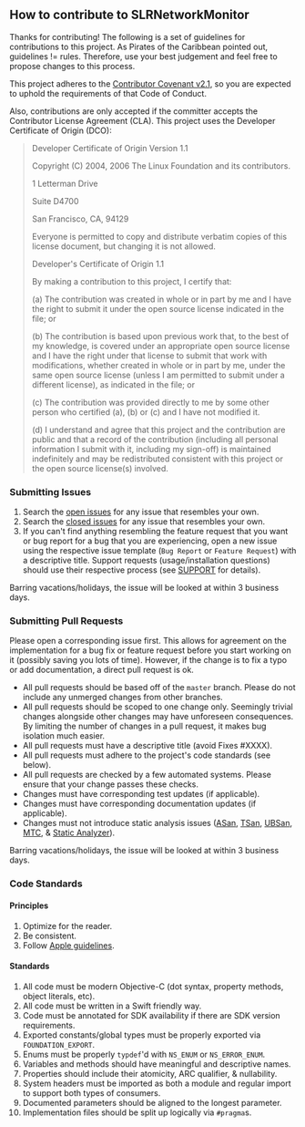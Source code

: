 ## How to contribute to SLRNetworkMonitor

Thanks for contributing! The following is a set of guidelines for contributions to this project. As Pirates of the Caribbean pointed out, guidelines != rules. Therefore, use your best judgement and feel free to propose changes to this process.

This project adheres to the [Contributor Covenant v2.1](CODE_OF_CONDUCT.md), so you are expected to uphold the requirements of that Code of Conduct.

Also, contributions are only accepted if the committer accepts the Contributor License Agreement (CLA). This project uses the Developer Certificate of Origin (DCO):
> Developer Certificate of Origin
> Version 1.1
>
> Copyright (C) 2004, 2006 The Linux Foundation and its contributors.
>
> 1 Letterman Drive
>
> Suite D4700
>
> San Francisco, CA, 94129
>
> Everyone is permitted to copy and distribute verbatim copies of this
license document, but changing it is not allowed.
>
>
> Developer's Certificate of Origin 1.1
>
> By making a contribution to this project, I certify that:
>
> (a) The contribution was created in whole or in part by me and I
    have the right to submit it under the open source license
    indicated in the file; or
>
> (b) The contribution is based upon previous work that, to the best
    of my knowledge, is covered under an appropriate open source
    license and I have the right under that license to submit that
    work with modifications, whether created in whole or in part
    by me, under the same open source license (unless I am
    permitted to submit under a different license), as indicated
    in the file; or
>
> (c) The contribution was provided directly to me by some other
    person who certified (a), (b) or (c) and I have not modified
    it.
>
> (d) I understand and agree that this project and the contribution
    are public and that a record of the contribution (including all
    personal information I submit with it, including my sign-off) is
    maintained indefinitely and may be redistributed consistent with
    this project or the open source license(s) involved.

### Submitting Issues

1. Search the [open issues](https://github.com/madsolar8582/SLRNetworkMonitor/issues?utf8=%E2%9C%93&q=is%3Aissue+is%3Aopen) for any issue that resembles your own.
2. Search the [closed issues](https://github.com/madsolar8582/SLRNetworkMonitor/issues?utf8=%E2%9C%93&q=is%3Aissue+is%3Aclosed) for any issue that resembles your own.
3. If you can't find anything resembling the feature request that you want or bug report for a bug that you are experiencing, open a new issue using the respective issue template (`Bug Report` or `Feature Request`) with a descriptive title. Support requests (usage/installation questions) should use their respective process (see [SUPPORT](SUPPORT.md) for details).

Barring vacations/holidays, the issue will be looked at within 3 business days.

### Submitting Pull Requests

Please open a corresponding issue first. This allows for agreement on the implementation for a bug fix or feature request before you start working on it (possibly saving you lots of time). However, if the change is to fix a typo or add documentation, a direct pull request is ok.

* All pull requests should be based off of the `master` branch. Please do not include any unmerged changes from other branches.
* All pull requests should be scoped to one change only. Seemingly trivial changes alongside other changes may have unforeseen consequences. By limiting the number of changes in a pull request, it makes bug isolation much easier.
* All pull requests must have a descriptive title (avoid Fixes #XXXX).
* All pull requests must adhere to the project's code standards (see below).
* All pull requests are checked by a few automated systems. Please ensure that your change passes these checks.
* Changes must have corresponding test updates (if applicable).
* Changes must have corresponding documentation updates (if applicable).
* Changes must not introduce static analysis issues ([ASan](https://developer.apple.com/documentation/code_diagnostics/address_sanitizer?language=objc), [TSan](https://developer.apple.com/documentation/code_diagnostics/thread_sanitizer?language=objc), [UBSan](https://developer.apple.com/documentation/code_diagnostics/undefined_behavior_sanitizer?language=objc), [MTC](https://developer.apple.com/documentation/code_diagnostics/main_thread_checker?language=objc), & [Static Analyzer](https://developer.apple.com/library/archive/documentation/DeveloperTools/Conceptual/debugging_with_xcode/chapters/static_analyzer.html)).

Barring vacations/holidays, the issue will be looked at within 3 business days.

### Code Standards

#### Principles

1. Optimize for the reader.
2. Be consistent.
3. Follow [Apple guidelines](https://developer.apple.com/library/archive/documentation/Cocoa/Conceptual/CodingGuidelines/CodingGuidelines.html).

#### Standards

1. All code must be modern Objective-C (dot syntax, property methods, object literals, etc).
2. All code must be written in a Swift friendly way.
3. Code must be annotated for SDK availability if there are SDK version requirements.
4. Exported constants/global types must be properly exported via `FOUNDATION_EXPORT`.
5. Enums must be properly `typdef`'d with `NS_ENUM` or `NS_ERROR_ENUM`.
6. Variables and methods should have meaningful and descriptive names.
7. Properties should include their atomicity, ARC qualifier, & nullability.
8. System headers must be imported as both a module and regular import to support both types of consumers.
9. Documented parameters should be aligned to the longest parameter.
10. Implementation files should be split up logically via `#pragma`s.
